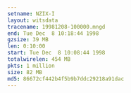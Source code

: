 ```yaml
---
setname: NZIX-I
layout: witsdata
tracename: 19981208-100000.mngd
end: Tue Dec  8 10:18:44 1998
gzsize: 39 MB
len: 0:10:00
start: Tue Dec  8 10:08:44 1998
totalwirelen: 454 MB
pkts: 1 million
size: 82 MB
md5: 86672cf442b4f5b9b7ddc29218a91dac
---
```

